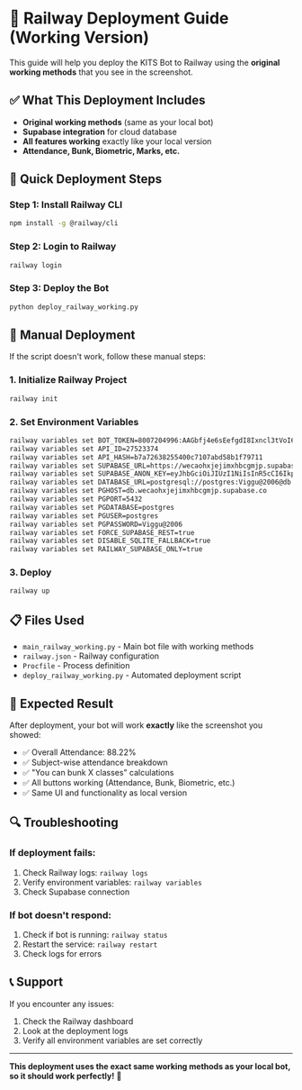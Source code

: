 # 🚀 Railway Deployment Guide (Working Version)

This guide will help you deploy the KITS Bot to Railway using the **original working methods** that you see in the screenshot.

## ✅ What This Deployment Includes

- **Original working methods** (same as your local bot)
- **Supabase integration** for cloud database
- **All features working** exactly like your local version
- **Attendance, Bunk, Biometric, Marks, etc.**

## 🚀 Quick Deployment Steps

### Step 1: Install Railway CLI
```bash
npm install -g @railway/cli
```

### Step 2: Login to Railway
```bash
railway login
```

### Step 3: Deploy the Bot
```bash
python deploy_railway_working.py
```

## 🔧 Manual Deployment

If the script doesn't work, follow these manual steps:

### 1. Initialize Railway Project
```bash
railway init
```

### 2. Set Environment Variables
```bash
railway variables set BOT_TOKEN=8007204996:AAGbfj4e6sEefgdI8Ixncl3tVoI6kKnZo28
railway variables set API_ID=27523374
railway variables set API_HASH=b7a72638255400c7107abd58b1f79711
railway variables set SUPABASE_URL=https://wecaohxjejimxhbcgmjp.supabase.co
railway variables set SUPABASE_ANON_KEY=eyJhbGciOiJIUzI1NiIsInR5cCI6IkpXVCJ9.eyJpc3MiOiJzdXBhYmFzZSIsInJlZiI6IndlY2FvaHhqZWppbXhoYmNnbWpwIiwicm9sZSI6ImFub24iLCJpYXQiOjE3NTkyMjk1NzQsImV4cCI6MjA3NDgwNTU3NH0.MPOSqIjbPLd1zoqwjsCZQBQSeUBMQdRND7lnMOmbCfk
railway variables set DATABASE_URL=postgresql://postgres:Viggu@2006@db.wecaohxjejimxhbcgmjp.supabase.co:5432/postgres
railway variables set PGHOST=db.wecaohxjejimxhbcgmjp.supabase.co
railway variables set PGPORT=5432
railway variables set PGDATABASE=postgres
railway variables set PGUSER=postgres
railway variables set PGPASSWORD=Viggu@2006
railway variables set FORCE_SUPABASE_REST=true
railway variables set DISABLE_SQLITE_FALLBACK=true
railway variables set RAILWAY_SUPABASE_ONLY=true
```

### 3. Deploy
```bash
railway up
```

## 📋 Files Used

- `main_railway_working.py` - Main bot file with working methods
- `railway.json` - Railway configuration
- `Procfile` - Process definition
- `deploy_railway_working.py` - Automated deployment script

## 🎯 Expected Result

After deployment, your bot will work **exactly** like the screenshot you showed:
- ✅ Overall Attendance: 88.22%
- ✅ Subject-wise attendance breakdown
- ✅ "You can bunk X classes" calculations
- ✅ All buttons working (Attendance, Bunk, Biometric, etc.)
- ✅ Same UI and functionality as local version

## 🔍 Troubleshooting

### If deployment fails:
1. Check Railway logs: `railway logs`
2. Verify environment variables: `railway variables`
3. Check Supabase connection

### If bot doesn't respond:
1. Check if bot is running: `railway status`
2. Restart the service: `railway restart`
3. Check logs for errors

## 📞 Support

If you encounter any issues:
1. Check the Railway dashboard
2. Look at the deployment logs
3. Verify all environment variables are set correctly

---

**This deployment uses the exact same working methods as your local bot, so it should work perfectly!** 🎉
